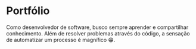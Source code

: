 # Portfólio
Como desenvolvedor de software, busco sempre aprender e compartilhar conhecimento.
Além de resolver problemas através do código, a sensação de automatizar um processo é magnífico :grin:.